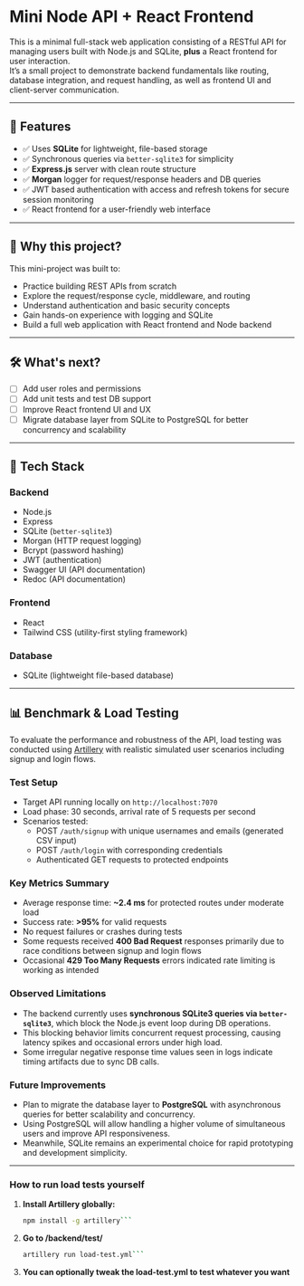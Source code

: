 # Mini Node API + React Frontend

This is a minimal full-stack web application consisting of a RESTful API for managing users built with Node.js and SQLite, **plus** a React frontend for user interaction.  
It’s a small project to demonstrate backend fundamentals like routing, database integration, and request handling, as well as frontend UI and client-server communication.

---

## 🚀 Features

- ✅ Uses **SQLite** for lightweight, file-based storage  
- ✅ Synchronous queries via `better-sqlite3` for simplicity  
- ✅ **Express.js** server with clean route structure  
- ✅ **Morgan** logger for request/response headers and DB queries  
- ✅ JWT based authentication with access and refresh tokens for secure session monitoring  
- ✅ React frontend for a user-friendly web interface

---

## 🎯 Why this project?

This mini-project was built to:

- Practice building REST APIs from scratch  
- Explore the request/response cycle, middleware, and routing  
- Understand authentication and basic security concepts  
- Gain hands-on experience with logging and SQLite  
- Build a full web application with React frontend and Node backend

---

## 🛠 What's next?

- [ ] Add user roles and permissions  
- [ ] Add unit tests and test DB support  
- [ ] Improve React frontend UI and UX  
- [ ] Migrate database layer from SQLite to PostgreSQL for better concurrency and scalability

---

## 🧪 Tech Stack

### Backend
- Node.js  
- Express  
- SQLite (`better-sqlite3`)  
- Morgan (HTTP request logging)  
- Bcrypt (password hashing)  
- JWT (authentication)  
- Swagger UI (API documentation)  
- Redoc (API documentation)

### Frontend
- React  
- Tailwind CSS (utility-first styling framework)  

### Database
- SQLite (lightweight file-based database)

---

## 📊 Benchmark & Load Testing

To evaluate the performance and robustness of the API, load testing was conducted using [Artillery](https://artillery.io/) with realistic simulated user scenarios including signup and login flows.

### Test Setup
- Target API running locally on `http://localhost:7070`  
- Load phase: 30 seconds, arrival rate of 5 requests per second  
- Scenarios tested:
  - POST `/auth/signup` with unique usernames and emails (generated CSV input)  
  - POST `/auth/login` with corresponding credentials  
  - Authenticated GET requests to protected endpoints

### Key Metrics Summary
- Average response time: **~2.4 ms** for protected routes under moderate load  
- Success rate: **>95%** for valid requests  
- No request failures or crashes during tests  
- Some requests received **400 Bad Request** responses primarily due to race conditions between signup and login flows  
- Occasional **429 Too Many Requests** errors indicated rate limiting is working as intended

### Observed Limitations
- The backend currently uses **synchronous SQLite3 queries via `better-sqlite3`**, which block the Node.js event loop during DB operations.  
- This blocking behavior limits concurrent request processing, causing latency spikes and occasional errors under high load.  
- Some irregular negative response time values seen in logs indicate timing artifacts due to sync DB calls.

### Future Improvements
- Plan to migrate the database layer to **PostgreSQL** with asynchronous queries for better scalability and concurrency.  
- Using PostgreSQL will allow handling a higher volume of simultaneous users and improve API responsiveness.  
- Meanwhile, SQLite remains an experimental choice for rapid prototyping and development simplicity.

---

### How to run load tests yourself

1. **Install Artillery globally:**  
   ```bash
   npm install -g artillery```

2. **Go to /backend/test/**
   ```bash
   artillery run load-test.yml```
3. **You can optionally tweak the load-test.yml to test whatever you want**
   
